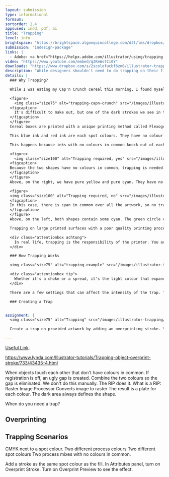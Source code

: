 ```yaml
---
layout: submission
type: informational
formsum:
sortorder: 2.4
appsused: indd, pdf, ai
title: "Trapping"
level: info
brightspace: "https://brightspace.algonquincollege.com/d2l/lms/dropbox/user/folder_submit_files.d2l?db=86419&grpid=0&isprv=0&bp=0&ou=92653"
submission: "indesign-package"
links: |
  - Adobe: <a href="https://helpx.adobe.com/illustrator/using/trapping.html" target="_blank">Trapping</a>
video: "https://www.youtube.com/embed/q3ReWstCi0Y"
downloads: "https://www.dropbox.com/s/2scolofucbf6zm6/illustrator-trapping.zip?dl=1"
description: "While designers shouldn't need to do trapping on their files, they should be familiar with the concept and the mechanics of how it works."
details: |
  ### Why Trapping?

  While I was eating my Cap'n Crunch cereal this morning, I found myself entranced by the artwork on the box. I was focused on a small area of the front. I noticed that where two contrasting colours met, they seemed to overlap to create a darker colour band all along that intersection. 

  <figure>
    <img class="size75" alt="trapping-capn-crunch" src="/images/illustrator-trapping/trapping-capn-crunch.jpg">
  <figcaption>
    It's difficult to make out, but one of the dark strokes we see in the image is the blue and the red inks overlapping.
  </figcaption>
  </figure>
  Cereal boxes are printed with a unique printing method called Flexography. This is a lower-cost printing method that excels at printing large areas of solid colour.

  This blue ink and red ink are each spot colours. They have no colour in common. So, if registration were off on the press, there would be a risk that an unisightly gap could appear between the shapes.

  This happens because inks with no colours in common knock out of each other. In the image below, if you were to remove the yellow circle, there would be a hole in the cyan square. When do colours knock out? When they don't have an ink in common.

  <figure>
    <img class="size100" alt="Trapping required, yes" src="/images/illustrator-trapping/trapping-required-yes.svg">
  <figcaption>
  Because the two shapes have no colours in common, trapping is needed. The yellow will be spread over the cyan.
  </figcaption>
  </figure>
  Above, on the right, we have pure yellow and pure cyan. They have no colours in common. This means that the cyan square prints with a hole in it. They yellow is then printed to fit the hole. Therein lies the problem. The yellow will almost never line up perfectly with the hole. This is why we need trapping.

  <figure>
  <img class="size100" alt="Trapping required, no" src="/images/illustrator-trapping/trapping-required-no.svg">
  <figcaption>
  In this case, there is cyan in common over all the artwork, so no trapping is needed.
  </figcaption>
  </figure>
  Above, on the left, both shapes contain some cyan. The green circle contains 30% cyan. You can see that when the cyan is printed, there is no hole in it. Then yellow is simply printed on top. There's no opportunity for a gap between the shapes.

  Trapping on large printed surfaces with a poor quality printing process like the cereal box make the overlap visible to the naked eye. You often see the same effect on packaging. Trapping shouldn't be visible to the naked eye with higher quality printing.

  <div class="attentionbox achtung">
    In real life, trapping is the responsibility of the printer. You actually should never perform trapping on your own files. The reason is, to trap your files, you would need specialized software and very specific technical information on the stock and presses used to produce your work. What we're doing today, is learning the mechanics of trapping, so you understand what the printer is doing with your designs before they go to press.
  </div>

  ### How Trapping Works

  <img class="size75" alt="trapping-example" src="/images/illustrator-trapping/trapping-example.svg">

  <div class="attentionbox tip">
    Whether it's a choke or a spread, it's the light colour that expands.
  </div>

  There are a few settings that can affect the intensity of the trap. There's the weight of the stroke and the tint reduction. The weight of the stroke is pretty obvious. The weight of the stroke dictates the size of the overlap of the light colour on top of the dark colour. Tint reduction is how *faded* the lighter colour is where it overlaps with the darker one.

  ### Creating a Trap


assignment: |
  <img class="size75" alt="Trapping" src="/images/illustrator-trapping/trapping-exercise.svg">

  Create a trap on provided artwork by adding an overprinting stroke. You'll need to choose which shape to add the stroke to. Add a 4 point stroke. It needs to be the same colour as the shape it's on.

---
```

  
  <a href="https://helpx.adobe.com/indesign/using/adjusting-ink-options-trapping.html#adjusting_ink_neutral_density_values" target="_blank">Useful Link</a>.

https://www.lynda.com/Illustrator-tutorials/Trapping-object-overprint-stroke/733/43435-4.html

  When objects touch each other that don't have colours in common.
  If registration is off, an ugly gap is created.
  Combine the two colours so the gap is eliminated.
  We don't do this manually. The RIP does it.
    What is a RIP: Raster Image Processor
    Converts image to raster
    The result is a plate for each colour.
  The dark area always defines the shape.

  When do you need a trap?

  ## Overprinting

  ## Trapping Scenarios

  CMYK next to a spot colour.
  Two different process colours
  Two different spot colours
  Two process mixes with no colours in common.

  Add a stroke as the same spot colour as the fill.
  In Attributes panel, turn on Overprint Stroke.
  Turn on Overprint Preview to see the effect.
